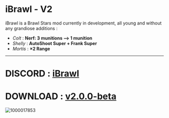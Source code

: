 # iBrawl - V2

iBrawl is a Brawl Stars mod currently in development, all young and without any grandiose additions :

- _Colt_ : **Nerf: 3 munitions --> 1 munition**
- _Shelly_ : **AutoShoot Super + Frank Super**
- _Mortis_ : **×2 Range**

--------

# DISCORD : [iBrawl](https://dsc.gg/ibrawl)
# DOWNLOAD : [v2.0.0-beta](https://github.com/TheLaval/iBrawl/releases/tag/v2.0.0-beta)

![1000017853](https://github.com/user-attachments/assets/043ad0cf-d3b6-4bbd-a391-8724e02702f3)


